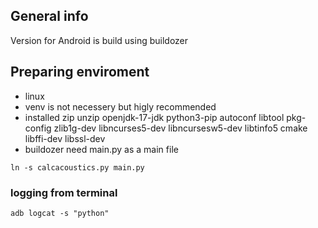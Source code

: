 ## General info
Version for Android is build using buildozer

## Preparing enviroment
 - linux
 - venv is not necessery but higly recommended
 - installed zip unzip openjdk-17-jdk python3-pip autoconf libtool pkg-config zlib1g-dev libncurses5-dev libncursesw5-dev libtinfo5 cmake libffi-dev libssl-dev
 - buildozer need main.py as a main file

`ln -s calcacoustics.py main.py`

### logging from terminal

`adb logcat -s "python"`
